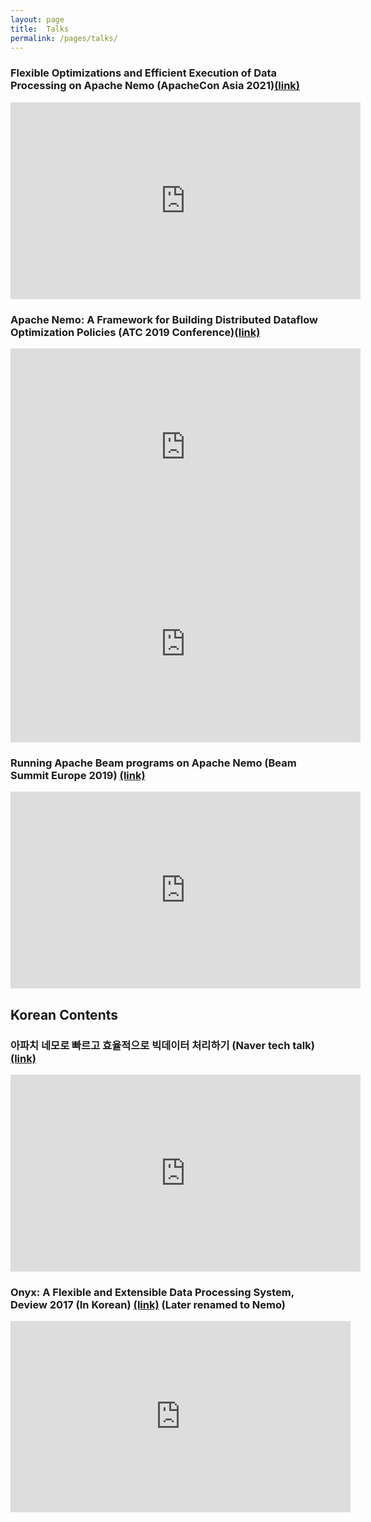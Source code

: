 ```yaml
---
layout: page
title:  Talks
permalink: /pages/talks/
---
```


### Flexible Optimizations and Efficient Execution of Data Processing on Apache Nemo (ApacheCon Asia 2021)[(link)](https://youtu.be/lFCuiL9ZRWk)

<center><iframe width="560" height="315" src="https://youtu.be/lFCuiL9ZRWk" frameborder="0" allow="accelerometer; autoplay; encrypted-media; gyroscope; picture-in-picture" allowfullscreen></iframe></center>


### Apache Nemo: A Framework for Building Distributed Dataflow Optimization Policies (ATC 2019 Conference)[(link)](https://www.usenix.org/conference/atc19/presentation/yang-youngseok)

<center>
	<iframe width="560" height="315" src="https://www.youtube.com/embed/ZvSFcJlJQng" frameborder="0" allow="accelerometer; autoplay; encrypted-media; gyroscope; picture-in-picture" allowfullscreen></iframe>
	<iframe width="560" height="315" src="https://www.youtube.com/embed/JKNBDQmUBA0" frameborder="0" allow="accelerometer; autoplay; encrypted-media; gyroscope; picture-in-picture" allowfullscreen></iframe>
</center>

### Running Apache Beam programs on Apache Nemo (Beam Summit Europe 2019) [(link)](https://youtu.be/DKxYE8YWF_o)

<center><iframe width="560" height="315" src="https://www.youtube.com/embed/DKxYE8YWF_o" frameborder="0" allow="accelerometer; autoplay; encrypted-media; gyroscope; picture-in-picture" allowfullscreen></iframe></center>



## Korean Contents

### 아파치 네모로 빠르고 효율적으로 빅데이터 처리하기 (Naver tech talk) [(link)](https://youtu.be/Gc4-o8n762I)

<center><iframe width="560" height="315" src="https://youtu.be/Gc4-o8n762I" frameborder="0" allow="accelerometer; autoplay; encrypted-media; gyroscope; picture-in-picture" allowfullscreen></iframe></center>


### Onyx: A Flexible and Extensible Data Processing System, Deview 2017 (In Korean) [(link)](https://deview.kr/2017/schedule/197) (Later renamed to Nemo)

<center><iframe src='http://serviceapi.rmcnmv.naver.com/flash/outKeyPlayer.nhn?vid=D789502DAC46B086CF539D6A553FBF3DD2BF&outKey=V126f733a2efaa60bdc1361cffcce4a4f3d6d219d8ef78bd977df61cffcce4a4f3d6d&controlBarMovable=true&jsCallable=true&isAutoPlay=true&skinName=tvcast_white' frameborder='no' scrolling='no' marginwidth='0' marginheight='0' WIDTH='544' HEIGHT='306' allowfullscreen align='center'></iframe></center>
